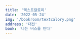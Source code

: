 ```yaml
---
title: '텍스트칼로리'
date: '2022-05-24'
img: '/bookroom/textcalory.png'
address: '대전'
book: '나는 버스를 탄다'
---
```

